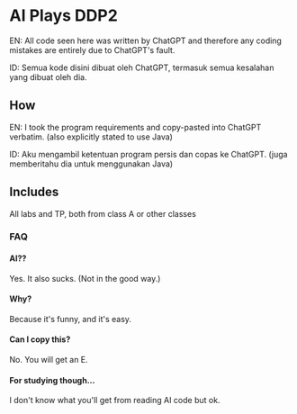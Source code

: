 
# AI Plays DDP2
EN: All code seen here was written by ChatGPT and therefore
any coding mistakes are entirely due to ChatGPT's fault.

ID: Semua kode disini dibuat oleh ChatGPT, termasuk semua
kesalahan yang dibuat oleh dia.

## How
EN: I took the program requirements and copy-pasted into
ChatGPT verbatim. (also explicitly stated to use Java)

ID: Aku mengambil ketentuan program persis dan copas ke ChatGPT.
(juga memberitahu dia untuk menggunakan Java)

## Includes
All labs and TP, both from class A or other classes

### FAQ
#### AI??
Yes. It also sucks. (Not in the good way.)
#### Why?
Because it's funny, and it's easy.
#### Can I copy this?
No. You will get an E.
#### For studying though...
I don't know what you'll get from reading AI code but ok.